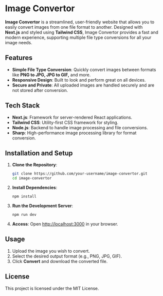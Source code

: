 
# Image Convertor

**Image Convertor** is a streamlined, user-friendly website that allows you to easily convert images from one file format to another. Designed with **Next.js** and styled using **Tailwind CSS**, Image Convertor provides a fast and modern experience, supporting multiple file type conversions for all your image needs.

## Features

- **Simple File Type Conversion**: Quickly convert images between formats like **PNG to JPG, JPG to GIF,** and more.
- **Responsive Design**: Built to look and perform great on all devices.
- **Secure and Private**: All uploaded images are handled securely and are not stored after conversion.

## Tech Stack

- **Next.js**: Framework for server-rendered React applications.
- **Tailwind CSS**: Utility-first CSS framework for styling.
- **Node.js**: Backend to handle image processing and file conversions.
- **Sharp**: High-performance image processing library for format conversion.

## Installation and Setup

1. **Clone the Repository**:
   ```bash
   git clone https://github.com/your-username/image-convertor.git
   cd image-convertor
   ```

2. **Install Dependencies**:
   ```bash
   npm install
   ```

3. **Run the Development Server**:
   ```bash
   npm run dev
   ```

4. **Access**: Open [http://localhost:3000](http://localhost:3000) in your browser.

## Usage

1. Upload the image you wish to convert.
2. Select the desired output format (e.g., PNG, JPG, GIF).
3. Click **Convert** and download the converted file.

## License

This project is licensed under the MIT License.